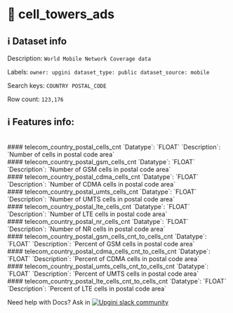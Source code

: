# 📖 cell_towers_ads 
## ℹ️ Dataset info 
Description: `World Mobile Network Coverage data` 

Labels: ` owner: upgini ` &nbsp;` dataset_type: public ` &nbsp;` dataset_source: mobile ` &nbsp;

Search keys: 
` COUNTRY ` &nbsp;` POSTAL_CODE ` &nbsp;

Row count: `123,176` 

## ℹ️ Features info:
<br/>
#### telecom_country_postal_cells_cnt
`Datatype`: `FLOAT` 
`Description`: `Number of cells in postal code area`<br/>
#### telecom_country_postal_gsm_cells_cnt
`Datatype`: `FLOAT` 
`Description`: `Number of GSM cells  in postal code area`<br/>
#### telecom_country_postal_cdma_cells_cnt
`Datatype`: `FLOAT` 
`Description`: `Number of CDMA cells  in postal code area`<br/>
#### telecom_country_postal_umts_cells_cnt
`Datatype`: `FLOAT` 
`Description`: `Number of UMTS cells  in postal code area`<br/>
#### telecom_country_postal_lte_cells_cnt
`Datatype`: `FLOAT` 
`Description`: `Number of LTE cells  in postal code area`<br/>
#### telecom_country_postal_nr_cells_cnt
`Datatype`: `FLOAT` 
`Description`: `Number of NR cells  in postal code area`<br/>
#### telecom_country_postal_gsm_cells_cnt_to_cells_cnt
`Datatype`: `FLOAT` 
`Description`: `Percent of GSM cells  in postal code area`<br/>
#### telecom_country_postal_cdma_cells_cnt_to_cells_cnt
`Datatype`: `FLOAT` 
`Description`: `Percent of CDMA cells  in postal code area`<br/>
#### telecom_country_postal_umts_cells_cnt_to_cells_cnt
`Datatype`: `FLOAT` 
`Description`: `Percent of UMTS cells  in postal code area`<br/>
#### telecom_country_postal_lte_cells_cnt_to_cells_cnt
`Datatype`: `FLOAT` 
`Description`: `Percent of LTE cells  in postal code area`


Need help with Docs? Ask in <a href="https://4mlg.short.gy/join-upgini-community"><img alt="Upgini slack community" src="https://img.shields.io/badge/slack-@upgini-orange.svg?logo=slack"></a>